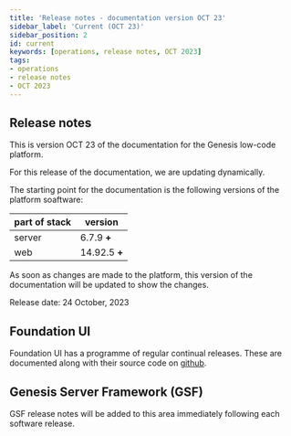 ```yaml
---
title: 'Release notes - documentation version OCT 23'
sidebar_label: 'Current (OCT 23)'
sidebar_position: 2
id: current
keywords: [operations, release notes, OCT 2023]
tags:
- operations
- release notes
- OCT 2023
---
```


## Release notes
This is version OCT 23 of the documentation for the Genesis low-code platform.

For this release of the documentation, we are updating dynamically. 

The starting point for the documentation is the following versions of the platform soaftware:

| part of stack | version | 
|---------------|---------|
| server       | 6.7.9 **+**  |  
| web          | 14.92.5 **+** |   

As soon as changes are made to the platform, this version of the documentation will be updated to show the changes.

Release date: 24 October, 2023

## Foundation UI

Foundation UI has a programme of regular continual releases. These are documented along with their source code on [github](https://github.com/genesislcap/foundation-ui/releases).

## Genesis Server Framework (GSF)

GSF release notes will be added to this area immediately following each software release.










